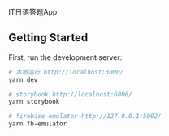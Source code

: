 IT日语答题App
## Getting Started

First, run the development server:

```bash
# 本地运行 http://localhost:3000/
yarn dev

# storybook http://localhost:6006/
yarn storybook

# firebase emulator http://127.0.0.1:5002/
yarn fb-emulator
```